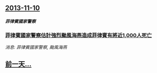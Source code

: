 ## [2013-11-10](/news/2013/11/10/index.md)

##### 菲律賓國家警察
### [ 菲律賓國家警察估計強烈颱風海燕造成菲律賓有將近1,000人死亡](/news/2013/11/10/菲律賓國家警察估計強烈颱風海燕造成菲律賓有將近1000人死亡.md)
_消息: 菲律賓國家警察, 颱風海燕_

## [前一天...](/news/2013/10/28/index.md)

